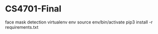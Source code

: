 # CS4701-Final
face mask detection
virtualenv env
source env/bin/activate
pip3 install -r requirements.txt